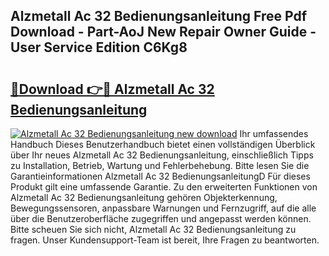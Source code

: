 ## Alzmetall Ac 32 Bedienungsanleitung Free Pdf Download - Part-AoJ New Repair Owner Guide - User Service Edition C6Kg8

# <h2><a href="http://df07dqe.blite.top/?on=Alzmetall+Ac+32+Bedienungsanleitung">🔗Download 👉🔴 Alzmetall Ac 32 Bedienungsanleitung</a></h2>

[![Alzmetall Ac 32 Bedienungsanleitung new download](https://i.imgur.com/lujVjoI.png)](http://df07dqe.blite.top/?on=Alzmetall+Ac+32+Bedienungsanleitung)
Ihr umfassendes Handbuch Dieses Benutzerhandbuch bietet einen vollständigen Überblick über Ihr neues Alzmetall Ac 32 Bedienungsanleitung, einschließlich Tipps zu Installation, Betrieb, Wartung und Fehlerbehebung. Bitte lesen Sie die Garantieinformationen Alzmetall Ac 32 BedienungsanleitungD Für dieses Produkt gilt eine umfassende Garantie. Zu den erweiterten Funktionen von Alzmetall Ac 32 Bedienungsanleitung gehören Objekterkennung, Bewegungssensoren, anpassbare Warnungen und Fernzugriff, auf die alle über die Benutzeroberfläche zugegriffen und angepasst werden können. Bitte scheuen Sie sich nicht, Alzmetall Ac 32 Bedienungsanleitung zu fragen. Unser Kundensupport-Team ist bereit, Ihre Fragen zu beantworten.
